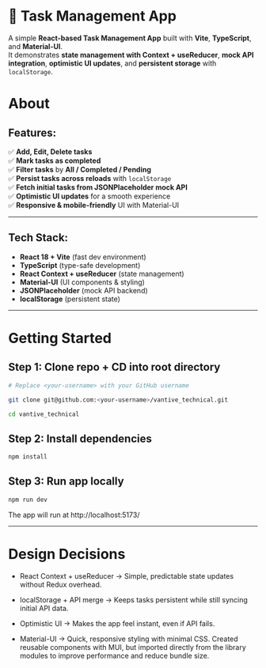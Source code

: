 # 📝 Task Management App

A simple **React-based Task Management App** built with **Vite**, **TypeScript**, and **Material-UI**.  
It demonstrates **state management with Context + useReducer**, **mock API integration**, **optimistic UI updates**, and **persistent storage** with `localStorage`.

# About

## Features:

✅ **Add, Edit, Delete tasks**  
✅ **Mark tasks as completed**  
✅ **Filter tasks** by **All / Completed / Pending**  
✅ **Persist tasks across reloads** with `localStorage`  
✅ **Fetch initial tasks from JSONPlaceholder mock API**  
✅ **Optimistic UI updates** for a smooth experience  
✅ **Responsive & mobile-friendly** UI with Material-UI

---

## Tech Stack:

- **React 18 + Vite** (fast dev environment)
- **TypeScript** (type-safe development)
- **React Context + useReducer** (state management)
- **Material-UI** (UI components & styling)
- **JSONPlaceholder** (mock API backend)
- **localStorage** (persistent state)

---

# Getting Started

## Step 1: Clone repo + CD into root directory

```bash
# Replace <your-username> with your GitHub username

git clone git@github.com:<your-username>/vantive_technical.git

cd vantive_technical
```

## Step 2: Install dependencies

```bash
npm install
```

## Step 3: Run app locally

```bash
npm run dev
```

The app will run at http://localhost:5173/

---

# Design Decisions

- React Context + useReducer → Simple, predictable state updates without Redux overhead.

- localStorage + API merge → Keeps tasks persistent while still syncing initial API data.

- Optimistic UI → Makes the app feel instant, even if API fails.

- Material-UI → Quick, responsive styling with minimal CSS. Created reusable components with MUI, but imported directly from the library modules to improve performance and reduce bundle size.

